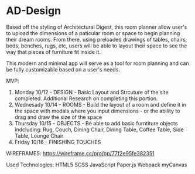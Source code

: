 # AD-Design

Based off the styling of Architectural Digest, this room planner allow user's to upload the dimensions of a paticular room or space to begin planning their dream rooms. From there, using preloaded drawings of tables, chairs, beds, benches, rugs, etc, users will be able to layout their space to see the way that pieces of furniture fit inside it. 

This modern and minimal app will serve as a tool for room planning and can be fully customizable based on a user's needs. 

MVP:
1. Monday 10/12 - DESIGN - Basic Layout and Strcuture of the site completed. Additional Research on completing this portion.
2. Wednesady 10/14 - ROOMS - Build the layout of a room and define it in the space with modals where you input dimensions - or the ability to drag and draw the size of the space 
3. Thursday 10/15 - OBJECTS - Be able to add basic furntiture objects indcluding: Rug, Couch, Dining Chair, Dining Table, Coffee Table, Side Table, Lounge Chair
4. Friday 10/16 - FINISHING TOUCHES 

WIREFRAMES: https://wireframe.cc/pro/pp/77f2e95fe382351

Used Technologies: 
HTML5
SCSS
JavaScript
Paper.js
Webpack
myCanvas
